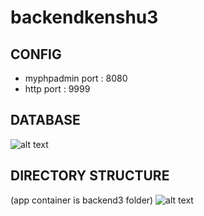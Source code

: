 # backendkenshu3
## CONFIG
 - myphpadmin port : 8080
 - http port : 9999
## DATABASE
![alt text](https://drive.google.com/uc?export=view&id=1JXykm0ryfqXXPkpe4_TaAx2aReBvtYqr)
## DIRECTORY STRUCTURE
(app container is backend3 folder)
![alt text](https://drive.google.com/uc?export=view&id=1TcYaRt0hVvzFBaLAchvYplbCwTgOd85g)
